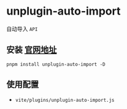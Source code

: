 # unplugin-auto-import
自动导入 `API`

## 安装 [官网地址](https://github.com/antfu/unplugin-auto-import#readme)
```
pnpm install unplugin-auto-import -D
```

## 使用配置
- `vite/plugins/unplugin-auto-import.js`